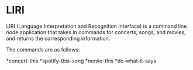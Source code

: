 # LIRI
LIRI (Language Interpretation and Recognition Interface) is a command line node application that takes in commands for concerts, songs, and movies, and returns the corresponding information.

The commands are as follows:

*concert-this
*spotify-this-song
*movie-this
*do-what-it-says